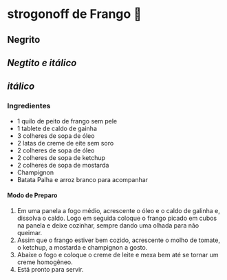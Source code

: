 # strogonoff de Frango :chicken: #

**Negrito**
---
**_Negtito e itálico_**
---
_itálico_
---

### Ingredientes

- 1 quilo de peito de frango sem pele
- 1 tablete de caldo de gainha
- 3 colheres de sopa de óleo
- 2 latas de creme de eite sem soro
- 2 colheres de sopa de óleo
- 2 colheres de sopa de ketchup
- 2 colheres de sopa de mostarda
- Champignon
- Batata Palha e arroz branco para acompanhar

#### Modo de Preparo

1.  Em uma panela a fogo médio, acrescente o óleo e o caldo de galinha e, dissolva o caldo. Logo em seguida coloque o frango picado em cubos na panela e deixe cozinhar, sempre dando uma olhada para não queimar.
2.  Assim que o frango estiver bem cozido, acrescente o molho de tomate, o ketchup, a mostarda e champignon a gosto.
3.  Abaixe o fogo e coloque o creme de leite e mexa bem até se tornar um creme homogêneo.
4.  Está pronto para servir.
